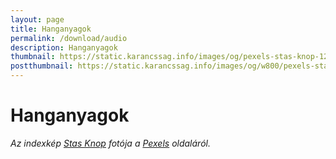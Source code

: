 ```yaml
---
layout: page
title: Hanganyagok
permalink: /download/audio
description: Hanganyagok
thumbnail: https://static.karancssag.info/images/og/pexels-stas-knop-1261578.jpg
postthumbnail: https://static.karancssag.info/images/og/w800/pexels-stas-knop-1261578.jpg
---
```


# Hanganyagok

_Az indexkép [Stas Knop](https://www.pexels.com/hu-hu/@stasknop?utm_content=attributionCopyText&amp;utm_medium=referral&amp;utm_source=pexels) fotója a [Pexels](https://www.pexels.com/hu-hu/foto/multidezo-technologia-zene-feher-1261578/?utm_content=attributionCopyText&amp;utm_medium=referral&amp;utm_source=pexels) oldaláról._

[1]:/download/audio/2019-12-16-Kozmeghallgatas